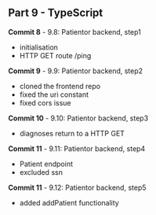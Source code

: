 ## Part 9 - TypeScript

**Commit 8** - 9.8: Patientor backend, step1
- initialisation
- HTTP GET route /ping

**Commit 9** - 9.9: Patientor backend, step2
- cloned the frontend repo
- fixed the uri constant
- fixed cors issue

**Commit 10** - 9.10: Patientor backend, step3
- diagnoses return to a HTTP GET

**Commit 11** - 9.11: Patientor backend, step4
- Patient endpoint
- excluded ssn

**Commit 11** - 9.12: Patientor backend, step5
- added addPatient functionality


